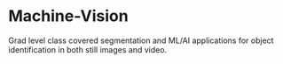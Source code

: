 # Machine-Vision
Grad level class covered segmentation and ML/AI applications for object identification in both still images and video.
